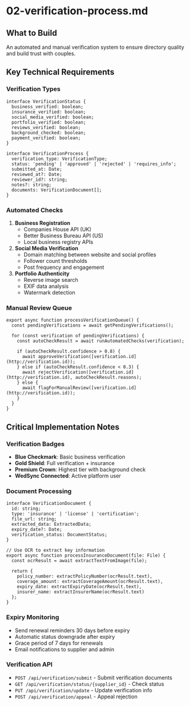 # 02-verification-process.md

## What to Build

An automated and manual verification system to ensure directory quality and build trust with couples.

## Key Technical Requirements

### Verification Types

```
interface VerificationStatus {
  business_verified: boolean;
  insurance_verified: boolean;
  social_media_verified: boolean;
  portfolio_verified: boolean;
  reviews_verified: boolean;
  background_checked: boolean;
  payment_verified: boolean;
}

interface VerificationProcess {
  verification_type: VerificationType;
  status: 'pending' | 'approved' | 'rejected' | 'requires_info';
  submitted_at: Date;
  reviewed_at?: Date;
  reviewer_id?: string;
  notes?: string;
  documents: VerificationDocument[];
}
```

### Automated Checks

1. **Business Registration**
    - Companies House API (UK)
    - Better Business Bureau API (US)
    - Local business registry APIs
2. **Social Media Verification**
    - Domain matching between website and social profiles
    - Follower count thresholds
    - Post frequency and engagement
3. **Portfolio Authenticity**
    - Reverse image search
    - EXIF data analysis
    - Watermark detection

### Manual Review Queue

```
export async function processVerificationQueue() {
  const pendingVerifications = await getPendingVerifications();
  
  for (const verification of pendingVerifications) {
    const autoCheckResult = await runAutomatedChecks(verification);
    
    if (autoCheckResult.confidence > 0.8) {
      await approveVerification([verification.id](http://verification.id));
    } else if (autoCheckResult.confidence < 0.3) {
      await rejectVerification([verification.id](http://verification.id), autoCheckResult.reasons);
    } else {
      await flagForManualReview([verification.id](http://verification.id));
    }
  }
}
```

## Critical Implementation Notes

### Verification Badges

- **Blue Checkmark**: Basic business verification
- **Gold Shield**: Full verification + insurance
- **Premium Crown**: Highest tier with background check
- **WedSync Connected**: Active platform user

### Document Processing

```
interface VerificationDocument {
  id: string;
  type: 'insurance' | 'license' | 'certification';
  file_url: string;
  extracted_data: ExtractedData;
  expiry_date?: Date;
  verification_status: DocumentStatus;
}

// Use OCR to extract key information
export async function processInsuranceDocument(file: File) {
  const ocrResult = await extractTextFromImage(file);
  
  return {
    policy_number: extractPolicyNumber(ocrResult.text),
    coverage_amount: extractCoverageAmount(ocrResult.text),
    expiry_date: extractExpiryDate(ocrResult.text),
    insurer_name: extractInsurerName(ocrResult.text)
  };
}
```

### Expiry Monitoring

- Send renewal reminders 30 days before expiry
- Automatic status downgrade after expiry
- Grace period of 7 days for renewals
- Email notifications to supplier and admin

### Verification API

- `POST /api/verification/submit` - Submit verification documents
- `GET /api/verification/status/{supplier_id}` - Check status
- `PUT /api/verification/update` - Update verification info
- `POST /api/verification/appeal` - Appeal rejection